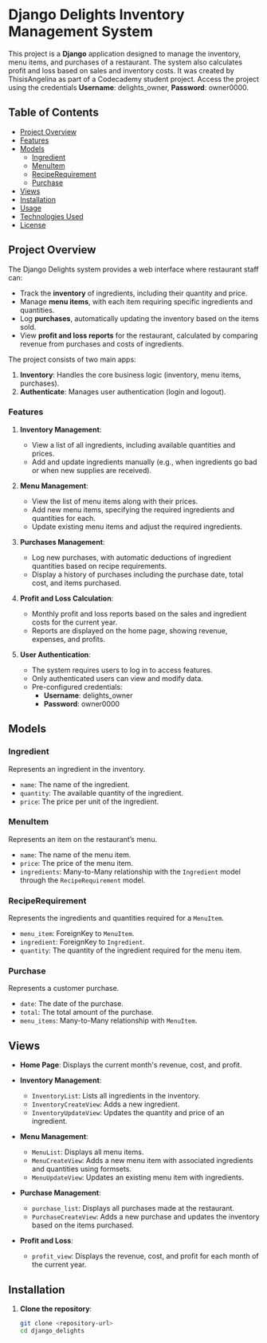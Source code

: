 # Django Delights Inventory Management System

This project is a **Django** application designed to manage the inventory, menu items, and purchases of a restaurant. The system also calculates profit and loss based on sales and inventory costs. It was created by ThisisAngelina as part of a Codecademy student project. Access the project using the credentials  **Username**: delights_owner, **Password**: owner0000.

## Table of Contents

- [Project Overview](#project-overview)
- [Features](#features)
- [Models](#models)
  - [Ingredient](#ingredient)
  - [MenuItem](#menuitem)
  - [RecipeRequirement](#reciperequirement)
  - [Purchase](#purchase)
- [Views](#views)
- [Installation](#installation)
- [Usage](#usage)
- [Technologies Used](#technologies-used)
- [License](#license)

## Project Overview

The Django Delights system provides a web interface where restaurant staff can:

- Track the **inventory** of ingredients, including their quantity and price.
- Manage **menu items**, with each item requiring specific ingredients and quantities.
- Log **purchases**, automatically updating the inventory based on the items sold.
- View **profit and loss reports** for the restaurant, calculated by comparing revenue from purchases and costs of ingredients.

The project consists of two main apps:
1. **Inventory**: Handles the core business logic (inventory, menu items, purchases).
2. **Authenticate**: Manages user authentication (login and logout).

### Features

1. **Inventory Management**:
   - View a list of all ingredients, including available quantities and prices.
   - Add and update ingredients manually (e.g., when ingredients go bad or when new supplies are received).

2. **Menu Management**:
   - View the list of menu items along with their prices.
   - Add new menu items, specifying the required ingredients and quantities for each.
   - Update existing menu items and adjust the required ingredients.

3. **Purchases Management**:
   - Log new purchases, with automatic deductions of ingredient quantities based on recipe requirements.
   - Display a history of purchases including the purchase date, total cost, and items purchased.

4. **Profit and Loss Calculation**:
   - Monthly profit and loss reports based on the sales and ingredient costs for the current year.
   - Reports are displayed on the home page, showing revenue, expenses, and profits.

5. **User Authentication**:
   - The system requires users to log in to access features.
   - Only authenticated users can view and modify data.
   - Pre-configured credentials:
     - **Username**: delights_owner
     - **Password**: owner0000

## Models

### Ingredient
Represents an ingredient in the inventory.
- `name`: The name of the ingredient.
- `quantity`: The available quantity of the ingredient.
- `price`: The price per unit of the ingredient.

### MenuItem
Represents an item on the restaurant’s menu.
- `name`: The name of the menu item.
- `price`: The price of the menu item.
- `ingredients`: Many-to-Many relationship with the `Ingredient` model through the `RecipeRequirement` model.

### RecipeRequirement
Represents the ingredients and quantities required for a `MenuItem`.
- `menu_item`: ForeignKey to `MenuItem`.
- `ingredient`: ForeignKey to `Ingredient`.
- `quantity`: The quantity of the ingredient required for the menu item.

### Purchase
Represents a customer purchase.
- `date`: The date of the purchase.
- `total`: The total amount of the purchase.
- `menu_items`: Many-to-Many relationship with `MenuItem`.

## Views

- **Home Page**: Displays the current month's revenue, cost, and profit.
- **Inventory Management**: 
  - `InventoryList`: Lists all ingredients in the inventory.
  - `InventoryCreateView`: Adds a new ingredient.
  - `InventoryUpdateView`: Updates the quantity and price of an ingredient.
  
- **Menu Management**:
  - `MenuList`: Displays all menu items.
  - `MenuCreateView`: Adds a new menu item with associated ingredients and quantities using formsets.
  - `MenuUpdateView`: Updates an existing menu item with ingredients.

- **Purchase Management**:
  - `purchase_list`: Displays all purchases made at the restaurant.
  - `PurchaseCreateView`: Adds a new purchase and updates the inventory based on the items purchased.

- **Profit and Loss**:
  - `profit_view`: Displays the revenue, cost, and profit for each month of the current year.

## Installation

1. **Clone the repository**:
   ```bash
   git clone <repository-url>
   cd django_delights